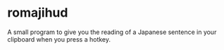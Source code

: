 # romajihud
A small program to give you the reading of a Japanese sentence in your clipboard when you press a hotkey.
